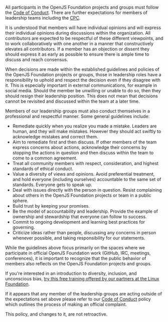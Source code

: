 All participants in the OpenJS Foundation projects and groups must follow the
[Code of Conduct](../CODE_OF_CONDUCT.md). There are further expectations for
members of leadership teams including the
[CPC](https://github.com/openjs-foundation/cross-project-council/blob/HEAD/CPC-CHARTER.md).

It is understood that members will have individual opinions and will express
their individual opinions during discussions within the organization. All
contributors are expected to be respectful of these different viewpoints,
and to work collaboratively with one another in a manner that constructively
elevates all contributors. If a member has an objection or dissent they should express it as
early as possible to ensure there is ample time to discuss and reach consensus.

When decisions are made within the established guidelines and policies of the
OpenJS Foundation projects or groups, those in leadership roles have a
responsibility to uphold and respect the decision even if they disagree with
it. This is especially important in external communications, for example in
social media. Should the member be unwilling or unable to do so, then they
should resign their leadership position. This does not mean that decisions
cannot be revisited and discussed within the team at a later time.

Members of our leadership groups must also conduct themselves in a
professional and respectful manner. Some general guidelines include:

- Remediate quickly when you realize you made a mistake. Leaders are human,
  and they will make mistakes. However they should act swiftly to
  acknowledge mistakes and correct them.
- Aim to remediate first and then discuss. If other members of the
  team express concerns about actions, acknowledge their concerns by
  stopping the actions in question and then discuss within the team
  to come to a common agreement.
- Treat all community members with respect, consideration, and highest
  standards of ethical conduct.
- Value a diversity of views and opinions. Avoid preferential
  treatment, and hold everyone (including ourselves) accountable to the same
  set of standards. Everyone gets to speak up.
- Deal with issues directly with the person in question. Resist complaining
  about others in the OpenJS Foundation projects or team in a public sphere.
- Build trust by keeping your promises.
- Be the model of accountability and leadership. Provide the example of
  ownership and stewardship that everyone can follow to success.
- Commit to ongoing development and learning best practices for governing.
- Criticize ideas rather than people, discussing any concerns in person
  whenever possible, and taking responsibility for our statements.

While the guidelines above focus primarily on the spaces where
we participate in official OpenJS Foundation work (GitHub, IRC, meetings,
conferences), it is important to recognize that the public behavior
of members also reflects on the OpenJS Foundation projects and groups.

If you're interested in an introduction to diversity, inclusion, and unconscious bias,
[try this free training offered by our partners at the Linux Foundation](https://training.linuxfoundation.org/training/inclusive-speaker-orientation/).

If it appears that any member of the leadership groups are acting outside
of the expectations set above please refer to our
[Code of Conduct](../CODE_OF_CONDUCT.md)
policy which outlines the process of making an official complaint.

This policy, and changes to it, are not retroactive.
